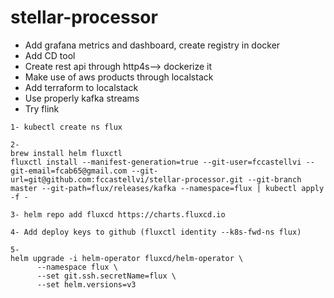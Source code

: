 # stellar-processor

- Add grafana metrics and dashboard, create registry in docker
- Add CD tool
- Create rest api through http4s--> dockerize it
- Make use of aws products through localstack
- Add terraform to localstack
- Use properly kafka streams
- Try flink
 
 
 
```
1- kubectl create ns flux
``` 

```
2- 
brew install helm fluxctl
fluxctl install --manifest-generation=true --git-user=fccastellvi --git-email=fcab65@gmail.com --git-url=git@github.com:fccastellvi/stellar-processor.git --git-branch master --git-path=flux/releases/kafka --namespace=flux | kubectl apply -f -
```
```
3- helm repo add fluxcd https://charts.fluxcd.io
```
```
4- Add deploy keys to github (fluxctl identity --k8s-fwd-ns flux)
```
```
5-
helm upgrade -i helm-operator fluxcd/helm-operator \
      --namespace flux \
      --set git.ssh.secretName=flux \
      --set helm.versions=v3
```